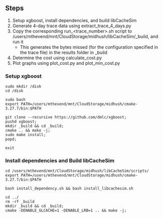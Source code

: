 ## Steps
1. Setup xgboost, install dependencies, and build libCacheSim
2. Generate 4-day trace data using extract_trace_4_days.py
3. Copy the corresponding run_<trace_number>.sh script to /users/mthevend/mnt/CloudStorage/midhush/libCacheSim/_build, and run it
    - This generates the bytes missed (for the configuration specified in the trace file) in the results folder in _build
4. Determine the cost using calculate_cost.py
5. Plot graphs using plot_cost.py and plot_min_cost.py

### Setup xgboost
```
sudo mkdir /disk
cd /disk

sudo bash
export PATH=/users/mthevend/mnt/CloudStorage/midhush/cmake-3.27.7/bin:$PATH

git clone --recursive https://github.com/dmlc/xgboost;
pushd xgboost;
mkdir _build && cd _build;
cmake .. && make -j; 
sudo make install;
popd;

exit
```

### Install dependencies and Build libCacheSim
```
cd /users/mthevend/mnt/CloudStorage/midhush/libCacheSim/scripts/
export PATH=/users/mthevend/mnt/CloudStorage/midhush/cmake-3.27.7/bin:$PATH

bash install_dependency.sh && bash install_libcachesim.sh

cd ../
rm -rf _build
mkdir _build && cd _build;
cmake -DENABLE_GLCACHE=1 -DENABLE_LRB=1 .. && make -j;
```
